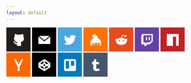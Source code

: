 ```yaml
---
layout: default
---
```

<style>
  .inner {
    width: 750px !important;
  }
  img {
    width: 64px;
    height: 64px;
    padding: inherit;
    transition: all 0.25s ease;
  }
  img:hover {
    width: 56px;
    height: 56px;
    padding: 4px;
  }
</style>

<a href="https://github.com/EliTheCoder"><img src="social-icons/github.png" /></a>
<a href="mailto:elithecoder@elithecoder.com"><img src="social-icons/mail.png" /></a>
<a href="https://twitter.com/EliTheCoder"><img src="social-icons/twitter.png" /></a>
<a href="https://keybase.io/EliTheCoder"><img src="social-icons/keybase.png" /></a>
<a href="https://reddit.com/u/EliTheCoder"><img src="social-icons/reddit.png" /></a>
<a href="https://twitch.tv/EliTheCoder"><img src="social-icons/twitch.png" /></a>
<a href="https://www.npmjs.com/~elithecoder"><img src="social-icons/npm.png" /></a>
<a href="https://news.ycombinator.com/user?id=elithecoder"><img src="social-icons/hackernews.png" /></a>
<a href="https://codepen.io/EliTheCoder"><img src="social-icons/codepen.png" /></a>
<a href="https://trello.com/elithecoder"><img src="social-icons/trello.png" /></a>
<a href="https://elithecoder.tumblr.com"><img src="social-icons/tumblr.png" /></a>

